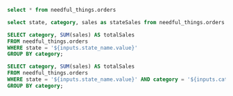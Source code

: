 ```sql needful_things
select * from needful_things.orders
```

<DataTable data={needful_things}/>

```sql all_state_category_sales
select state, category, sales as stateSales from needful_things.orders
```

<Dropdown name=state_name data={needful_things} value=state/>
<Dropdown name=category_name data={needful_things} value=category/>

``` sql filterState_category_sales
SELECT category, SUM(sales) AS totalSales
FROM needful_things.orders
WHERE state = '${inputs.state_name.value}'
GROUP BY category;
```
``` sql filterState_filterCategory_sales
SELECT category, SUM(sales) AS totalSales
FROM needful_things.orders
WHERE state = '${inputs.state_name.value}' AND category = '${inputs.category_name.value}'
GROUP BY category;
``` 

